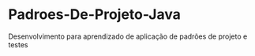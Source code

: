# Padroes-De-Projeto-Java

Desenvolvimento para aprendizado de aplicação de padrões de projeto e testes
